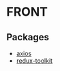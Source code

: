 # FRONT

## Packages

- [axios](https://github.com/axios/axios)
- [redux-toolkit](https://redux-toolkit.js.org/)